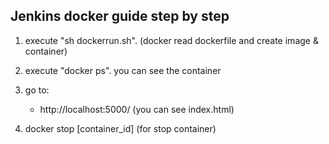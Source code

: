 ## Jenkins docker guide step by step

1. execute "sh dockerrun.sh". (docker read dockerfile and create image & container)
2. execute "docker ps". you can see the container 
3. go to:
    * http://localhost:5000/  (you can see index.html)
    
4. docker stop [container_id]  (for stop container)
